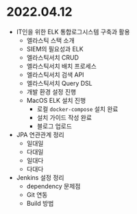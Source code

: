 # 2022.04.12

- IT인을 위한 ELK 통합로그시스템 구축과 활용
	- 엘라스틱 스택 소개
	- SIEM의 필요성과 ELK
	- 엘라스틱서치 CRUD
	- 엘라스틱서치 배치 프로세스
	- 엘라스틱서치 검색 API
	- 엘라스틱서치 Query DSL
	- 개발 환경 설정 진행
	- MacOS ELK 설치 진행
		- 로컬 `docker-compose` 설치 완료
		- 설치 가이드 작성 완료
		- 블로그 업로드
- JPA 연관관계 정리
	- 일대일
	- 다대일
	- 일대다
	- 다대다
- Jenkins 설정 정리
	- dependency 문제점
	- Git 연동
	- Build 방법
